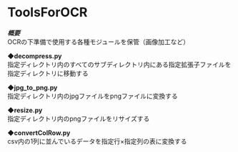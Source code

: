 # ToolsForOCR

***概要***  
OCRの下準備で使用する各種モジュールを保管（画像加工など）  
  
**◆decompress.py**  
指定ディレクトリ内のすべてのサブディレクトリ内にある指定拡張子ファイルを指定ディレクトリに移動する  

**◆jpg_to_png.py**  
指定ディレクトリ内のjpgファイルをpngファイルに変換する

**◆resize.py**  
指定ディレクトリ内のpngファイルをリサイズする  

**◆convertColRow.py**  
csv内の1列に並んでいるデータを指定行×指定列の表に変換する